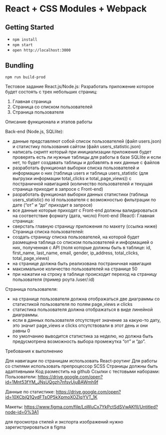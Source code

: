 # React + CSS Modules + Webpack

## Getting Started

- `npm install`
- `npm start`
- `open http://localhost:3000`

## Bundling

```
npm run build-prod
```
Тестовое задание React.js/Node.js:
Разработать приложение которое будет состоять с трех небольших страниц:
1. Главная страница
2. Страница со списком пользователей
3. Страница пользователя

Описание функционала и этапов работы

Back-end (Node.js, SQLlite):
- данные представляют собой список пользователей (файл users.json) и
статистику пользования сайтом (файл users_statistic.json)
- написать скрипт который при инициализации приложения будет проверять есть
ли нужные таблицы для работы в базе SQLlite и если нет, то будет создавать
таблицы и добавлять в них данные с файлов
- разработать функционал выборки списка пользователей и информации о них
(таблица users и таблица users_statistic (для выгрузки информации total_clicks и
total_page_views)) с постраничной навигацией (количество пользователей и
текущая страница приходит в запросе с Front-end)
- разработать функционал выборки данных статистики (таблица users_statistic)
по id пользователя с возможностью фильтрации по дате (“от” и “до” приходит в
запросе)
- все данные которые приходят с Front-end должны валидироваться на
соответствие формату (дата, число)
Front-end (React):
Главная страница:
- сверстать главную страницу приложения по макету (ссылка ниже)
Страница списка пользователей:
- создать страницу списка пользователей, на которой будет размещена таблица
со списком пользователей и информацией о них, полученная с API (поля
которые должны быть в таблице: id, first_name, last_name, email, gender,
ip_address, total_clicks, total_page_views)
- на странице должна быть реализована постраничная навигация
- максимальное количество пользователей на странице 50
- при нажатии на строку в таблице происходит переход на страницу
пользователя (пример роута /user/:id)

Страница пользователя:
- на странице пользователя должна отображаться две диаграммы со статистикой
пользователя по полям page_views и clicks
- статистика пользователя должна отображаться в виде линейной диаграммы.
- если в данных пользователя отсутствует значение за какую-то дату, это значит
page_views и clicks отсутствовали в этот день и они равны 0
- по умолчанию выводится статистика за неделю, но должна быть предусмотрена
возможность выбора промежутка “от” и “до”.

Требования к выполнению

Для навигации по страницам использовать React-роутинг
Для работы со стилями использовать препроцессор SCSS
Страницы должны быть адаптивными
Код разместить на github
Ссылки с тестовыми наборами:
Пользователи:
https://drive.google.com/open?id=1Mnt53fYM_JNsUQgzh7nfsvUjuBAWmh9f

Данные по статистике:
https://drive.google.com/open?id=10XCbjQ1QvdFTsOP5kXpmoXOZIqYVT_1K

Макеты:
https://www.figma.com/file/LpWuCx7YkPctSdSVwAKflI/Untitled?node-id=0%3A1

для просмотра стилей и экспорта изображений нужно зарегистрироваться в figma
